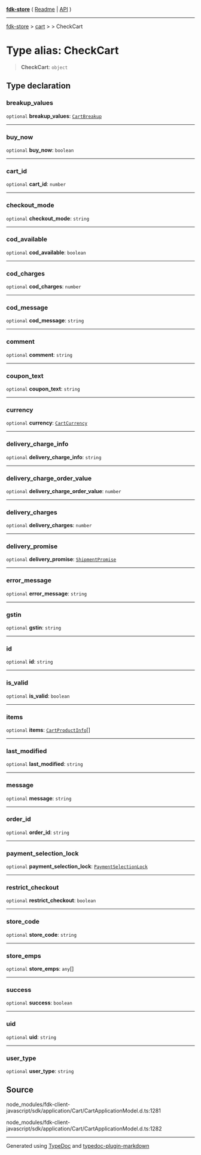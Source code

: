 [**fdk-store**](../../../README.md) ( [Readme](../../../README.md) \| [API](../../../API.md) )

---

[fdk-store](../../../API.md) > [cart](../../README.md) > [<internal>](../README.md) > CheckCart

# Type alias: CheckCart

> **CheckCart**: `object`

## Type declaration

### breakup_values

`optional` **breakup_values**: [`CartBreakup`](type-alias.CartBreakup.md)

---

### buy_now

`optional` **buy_now**: `boolean`

---

### cart_id

`optional` **cart_id**: `number`

---

### checkout_mode

`optional` **checkout_mode**: `string`

---

### cod_available

`optional` **cod_available**: `boolean`

---

### cod_charges

`optional` **cod_charges**: `number`

---

### cod_message

`optional` **cod_message**: `string`

---

### comment

`optional` **comment**: `string`

---

### coupon_text

`optional` **coupon_text**: `string`

---

### currency

`optional` **currency**: [`CartCurrency`](type-alias.CartCurrency.md)

---

### delivery_charge_info

`optional` **delivery_charge_info**: `string`

---

### delivery_charge_order_value

`optional` **delivery_charge_order_value**: `number`

---

### delivery_charges

`optional` **delivery_charges**: `number`

---

### delivery_promise

`optional` **delivery_promise**: [`ShipmentPromise`](type-alias.ShipmentPromise.md)

---

### error_message

`optional` **error_message**: `string`

---

### gstin

`optional` **gstin**: `string`

---

### id

`optional` **id**: `string`

---

### is_valid

`optional` **is_valid**: `boolean`

---

### items

`optional` **items**: [`CartProductInfo`](type-alias.CartProductInfo.md)[]

---

### last_modified

`optional` **last_modified**: `string`

---

### message

`optional` **message**: `string`

---

### order_id

`optional` **order_id**: `string`

---

### payment_selection_lock

`optional` **payment_selection_lock**: [`PaymentSelectionLock`](type-alias.PaymentSelectionLock.md)

---

### restrict_checkout

`optional` **restrict_checkout**: `boolean`

---

### store_code

`optional` **store_code**: `string`

---

### store_emps

`optional` **store_emps**: `any`[]

---

### success

`optional` **success**: `boolean`

---

### uid

`optional` **uid**: `string`

---

### user_type

`optional` **user_type**: `string`

## Source

node_modules/fdk-client-javascript/sdk/application/Cart/CartApplicationModel.d.ts:1281

node_modules/fdk-client-javascript/sdk/application/Cart/CartApplicationModel.d.ts:1282

---

Generated using [TypeDoc](https://typedoc.org/) and [typedoc-plugin-markdown](https://www.npmjs.com/package/typedoc-plugin-markdown)
